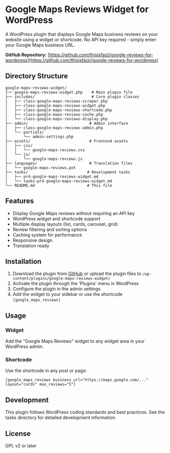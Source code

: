 # Google Maps Reviews Widget for WordPress

A WordPress plugin that displays Google Maps business reviews on your website using a widget or shortcode. No API key required - simply enter your Google Maps business URL.

**GitHub Repository:** [https://github.com/thisisfaizi/google-reviews-for-wordpress](https://github.com/thisisfaizi/google-reviews-for-wordpress)

## Directory Structure

```
google-maps-reviews-widget/
├── google-maps-reviews-widget.php    # Main plugin file
├── includes/                         # Core plugin classes
│   ├── class-google-maps-reviews-scraper.php
│   ├── class-google-maps-reviews-widget.php
│   ├── class-google-maps-reviews-shortcode.php
│   ├── class-google-maps-reviews-cache.php
│   └── class-google-maps-reviews-display.php
├── admin/                           # Admin interface
│   ├── class-google-maps-reviews-admin.php
│   └── partials/
│       └── admin-settings.php
├── assets/                          # Frontend assets
│   ├── css/
│   │   └── google-maps-reviews.css
│   └── js/
│       └── google-maps-reviews.js
├── languages/                       # Translation files
│   └── google-maps-reviews.pot
├── tasks/                          # Development tasks
│   ├── prd-google-maps-reviews-widget.md
│   └── tasks-prd-google-maps-reviews-widget.md
└── README.md                       # This file
```

## Features

- Display Google Maps reviews without requiring an API key
- WordPress widget and shortcode support
- Multiple display layouts (list, cards, carousel, grid)
- Review filtering and sorting options
- Caching system for performance
- Responsive design
- Translation ready

## Installation

1. Download the plugin from [GitHub](https://github.com/thisisfaizi/google-reviews-for-wordpress) or upload the plugin files to `/wp-content/plugins/google-maps-reviews-widget/`
2. Activate the plugin through the 'Plugins' menu in WordPress
3. Configure the plugin in the admin settings
4. Add the widget to your sidebar or use the shortcode `[google_maps_reviews]`

## Usage

### Widget
Add the "Google Maps Reviews" widget to any widget area in your WordPress admin.

### Shortcode
Use the shortcode in any post or page:
```
[google_maps_reviews business_url="https://maps.google.com/..." layout="cards" max_reviews="5"]
```

## Development

This plugin follows WordPress coding standards and best practices. See the tasks directory for detailed development information.

## License

GPL v2 or later
